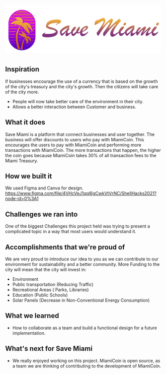 # ![Save Miami ext](https://raw.githubusercontent.com/LkingForW/Pictures/main/Beta.png)

## Inspiration

If businesses encourage the use of a currency that is based on the growth of the city's treasury and the city's growth. Then the citizens will take care of the city more.

- People will now take better care of the environment in their city.
- Allows a better interaction between Customer and business.

## What it does

Save Miami is a platform that connect businesses and user together. The business will offer discounts to users who pay with MiamiCoin. This encourages the users to pay with MiamiCoin and performing more transactions with MiamiCoin. The more transactions that happen, the higher the coin goes because MiamiCoin takes 30% of all transaction fees to the Miami Treasury.

## How we built it

We used Figma and Canva for design. <https://www.figma.com/file/4VHcVeJ1qql6gCwkVtVrNC/ShellHacks2021?node-id=0%3A1>

## Challenges we ran into

One of the biggest Challenges this project held was trying to present a complicated topic in a way that most users would understand it.

## Accomplishments that we're proud of

We are very proud to introduce our idea to you as we can contribute to our environment for sustainability and a better community. More Funding to the city will mean that the city will invest in:

- Environment
- Public transportation (Reducing Traffic)
- Recreational Areas ( Parks, Libraries)
- Education (Public Schools)
- Solar Panels (Decrease in Non-Conventional Energy Consumption)

## What we learned

- How to collaborate as a team and build a functional design for a future implementation.

## What's next for Save Miami

- We really enjoyed working on this project. MiamiCoin is open source, as a team we are thinking of contributing to the development of MiamiCoin.

